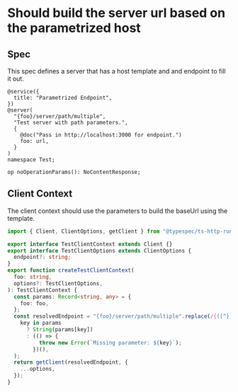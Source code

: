 # Should build the server url based on the parametrized host

## Spec

This spec defines a server that has a host template and and endpoint to fill it out.

```tsp
@service({
  title: "Parametrized Endpoint",
})
@server(
  "{foo}/server/path/multiple",
  "Test server with path parameters.",
  {
    @doc("Pass in http://localhost:3000 for endpoint.")
    foo: url,
  }
)
namespace Test;

op noOperationParams(): NoContentResponse;
```

## Client Context

The client context should use the parameters to build the baseUrl using the template.

```ts src/api/testClientContext.ts
import { Client, ClientOptions, getClient } from "@typespec/ts-http-runtime";

export interface TestClientContext extends Client {}
export interface TestClientOptions extends ClientOptions {
  endpoint?: string;
}
export function createTestClientContext(
  foo: string,
  options?: TestClientOptions,
): TestClientContext {
  const params: Record<string, any> = {
    foo: foo,
  };
  const resolvedEndpoint = "{foo}/server/path/multiple".replace(/{([^}]+)}/g, (_, key) =>
    key in params
      ? String(params[key])
      : (() => {
          throw new Error(`Missing parameter: ${key}`);
        })(),
  );
  return getClient(resolvedEndpoint, {
    ...options,
  });
}
```
